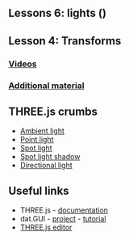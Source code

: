 ## Lessons 6: lights ()

## Lesson 4: Transforms
    
### [Videos](https://www.udacity.com/course/viewer#!/c-cs291/l-124106593/m-157996647)
### [Additional material](https://www.udacity.com/wiki/cs291#lesson-6-lights)

## THREE.js crumbs
 * [Ambient light](https://github.com/cvdlab/threejs-crumbs/blob/master/examples/example09.html)
 * [Point light](https://github.com/cvdlab/threejs-crumbs/blob/master/examples/example10.html)
 * [Spot light](https://github.com/cvdlab/threejs-crumbs/blob/master/examples/example11.html)
 * [Spot light shadow](https://github.com/cvdlab/threejs-crumbs/blob/master/examples/example12.html)
 * [Directional light](https://github.com/cvdlab/threejs-crumbs/blob/master/examples/example13.html)

## Useful links

* THREE.js - [documentation](http://threejs.org/docs/)
* dat.GUI - [project](https://code.google.com/p/dat-gui/) -  [tutorial](http://workshop.chromeexperiments.com/examples/gui/#1--Basic-Usage)
* [THREE.js editor](http://threejs.org/editor/)
